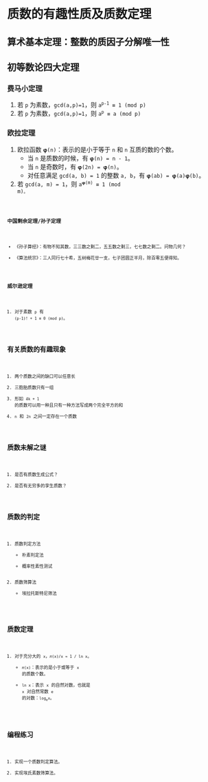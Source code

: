 # 质数的有趣性质及质数定理

		
## 算术基本定理：整数的质因子分解唯一性

		
## 初等数论四大定理

	
### 费马小定理

1. 若 `p` 为素数，`gcd(a,p)=1`，则 <code>a<sup>p-1</sup> ≡ 1 (mod p)</code>
1. 若 `p` 为素数，`gcd(a,p)=1`，则 <code>a<sup>p</sup> ≡ a (mod p)</code>

	
### 欧拉定理

1. 欧拉函数 `𝛗(n)`：表示的是小于等于 `n` 和 `n` 互质的数的个数。
   - 当 `n` 是质数的时候，有 `𝛗(n) = n - 1`。
   - 当 `n` 是奇数时，有 `𝛗(2n) = 𝛗(n)`。
   - 对任意满足 `gcd(a, b) = 1` 的整数 `a, b`，有 `𝛗(ab) = 𝛗(a)𝛗(b)`。
1. 若 `gcd(a, m) = 1`，则 <code>a<sup>𝛗(m)</sup> ≡ 1 (mod m)<code>。

	
### 中国剩余定理/孙子定理

- 《孙子算经》：有物不知其数，三三数之剩二，五五数之剩三，七七数之剩二。问物几何？
- 《算法统宗》：三人同行七十希，五树梅花廿一支，七子团圆正半月，除百零五便得知。

	
### 威尔逊定理

1. 对于素数 `p` 有 `(p-1)! + 1 ≡ 0 (mod p)`。

		
## 有关质数的有趣现象

1. 两个质数之间的缺口可以任意长
1. 三胞胎质数只有一组
1. 形如 `4k + 1` 的质数可以用一种且只有一种方法写成两个完全平方的和
1. `n` 和 `2n` 之间一定存在一个质数

		
## 质数未解之谜

1. 是否有质数生成公式？
1. 是否有无穷多的孪生质数？

		
## 质数的判定

1. 质数判定方法
   - 朴素判定法
   - 概率性素性测试
1. 质数筛算法
   - 埃拉托斯特尼筛法

		
## 质数定理

1. 对于充分大的 `x`，`𝜋(x)/x ≈ 1 / ln x`。
   - `𝜋(x)`：表示的是小于或等于 `x` 的质数个数。
   - `ln x`：表示 `x` 的自然对数，也就是 `x` 对自然常数 `e` 的对数：<code>log<sub>e</sub>x</code>。

		
## 编程练习

1. 实现一个质数判定算法。
1. 实现埃氏素数筛算法。

